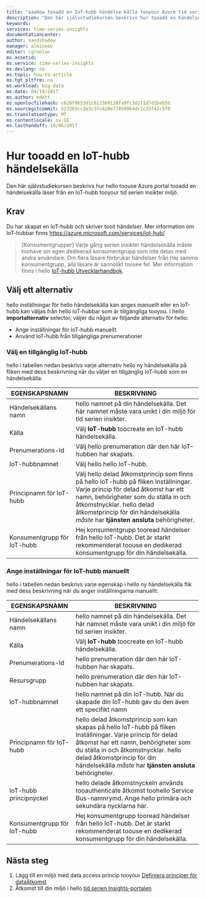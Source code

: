 ```yaml
---
title: "aaaHow tooadd en IoT-hubb händelse källa tooyour Azure tid serien Insights miljö | Microsoft Docs"
description: "Den här självstudiekursen beskrivs hur tooadd en händelse datakälla som är anslutna tooan IoT-hubb tooyour tid serien insikter miljö"
keywords: 
services: time-series-insights
documentationcenter: 
author: sandshadow
manager: almineev
editor: cgronlun
ms.assetid: 
ms.service: time-series-insights
ms.devlang: na
ms.topic: how-to-article
ms.tgt_pltfrm: na
ms.workload: big-data
ms.date: 04/19/2017
ms.author: edett
ms.openlocfilehash: c626f9653d1c012360120fa9fc3d211d7d5beb5b
ms.sourcegitcommit: 523283cc1b3c37c428e77850964dc1c33742c5f0
ms.translationtype: MT
ms.contentlocale: sv-SE
ms.lasthandoff: 10/06/2017
---
```

# <a name="how-tooadd-an-iot-hub-event-source"></a>Hur tooadd en IoT-hubb händelsekälla

Den här självstudiekursen beskrivs hur hello toouse Azure portal tooadd en händelsekälla läser från en IoT-hubb tooyour tid serien insikter miljö.

## <a name="prerequisites"></a>Krav

Du har skapat en IoT-hubb och skriver tooit händelser. Mer information om IoT-hubbar finns <https://azure.microsoft.com/services/iot-hub/>

> [Konsumentgrupper] Varje gång serien insikter händelsekälla måste toohave sin egen dedikerad konsumentgrupp som inte delas med andra användare. Om flera läsare förbrukar händelser från Hej samma konsumentgrupp, alla läsare är sannolikt toosee fel. Mer information finns i hello [IoT-hubb Utvecklarhandbok](../iot-hub/iot-hub-devguide.md).

## <a name="choose-an-import-option"></a>Välj ett alternativ

hello inställningar för hello händelsekälla kan anges manuellt eller en IoT-hubb kan väljas från hello IoT-hubbar som är tillgängliga tooyou.
I hello **importalternativ** selector, väljer du något av följande alternativ för hello:

* Ange inställningar för IoT-hubb manuellt
* Använd IoT-hubb från tillgängliga prenumerationer

### <a name="select-an-available-iot-hub"></a>Välj en tillgänglig IoT-hubb

hello i tabellen nedan beskrivs varje alternativ hello ny händelsekälla på fliken med dess beskrivning när du väljer en tillgänglig IoT-hubb som en händelsekälla:

| EGENSKAPSNAMN | BESKRIVNING |
| --- | --- |
| Händelsekällans namn | hello namnet på din händelsekälla. Det här namnet måste vara unikt i din miljö för tid serien insikter.
| Källa | Välj **IoT-hubb** toocreate en IoT-hubb händelsekälla.
| Prenumerations-Id | Välj hello prenumeration där den här IoT-hubben har skapats.
| IoT-hubbnamnet | Välj hello hello IoT-hubb.
| Principnamn för IoT-hubb | Välj hello delad åtkomstprincip som finns på hello IoT-hubb på fliken Inställningar. Varje princip för delad åtkomst har ett namn, behörigheter som du ställa in och åtkomstnycklar. hello delad åtkomstprincip för din händelsekälla *måste* har **tjänsten ansluta** behörigheter.
| Konsumentgrupp för IoT-hubb | Hej konsumentgrupp tooread händelser från hello IoT-hubb. Det är starkt rekommenderat toouse en dedikerad konsumentgrupp för din händelsekälla.

### <a name="provide-iot-hub-settings-manually"></a>Ange inställningar för IoT-hubb manuellt

hello i tabellen nedan beskrivs varje egenskap i hello ny händelsekälla flik med dess beskrivning när du anger inställningarna manuellt:

| EGENSKAPSNAMN | BESKRIVNING |
| --- | --- |
| Händelsekällans namn | hello namnet på din händelsekälla. Det här namnet måste vara unikt i din miljö för tid serien insikter.
| Källa | Välj **IoT-hubb** toocreate en IoT-hubb händelsekälla.
| Prenumerations-Id | hello prenumeration där den här IoT-hubben har skapats.
| Resursgrupp | hello prenumeration där den här IoT-hubben har skapats.
| IoT-hubbnamnet | hello namnet på din IoT-hubb. När du skapade din IoT-hubb gav du den även ett specifikt namn
| Principnamn för IoT-hubb | hello delad åtkomstprincip som kan skapas på hello IoT-hubb på fliken Inställningar. Varje princip för delad åtkomst har ett namn, behörigheter som du ställa in och åtkomstnycklar. hello delad åtkomstprincip för din händelsekälla *måste* har **tjänsten ansluta** behörigheter.
| IoT-hubb principnyckel | hello delade åtkomstnyckeln används tooauthenticate åtkomst toohello Service Bus-namnrymd. Ange hello primära och sekundära nycklarna här.
| Konsumentgrupp för IoT-hubb | Hej konsumentgrupp tooread händelser från hello IoT-hubb. Det är starkt rekommenderat toouse en dedikerad konsumentgrupp för din händelsekälla.

## <a name="next-steps"></a>Nästa steg

1. Lägg till en miljö med data access princip tooyour [Definiera principer för dataåtkomst](time-series-insights-data-access.md)
1. Åtkomst till din miljö i hello [tid serien Insights-portalen](https://insights.timeseries.azure.com)
